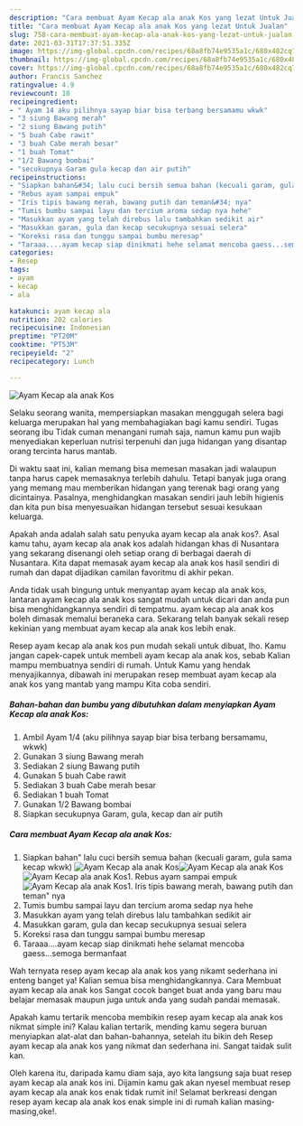 ```yaml
---
description: "Cara membuat Ayam Kecap ala anak Kos yang lezat Untuk Jualan"
title: "Cara membuat Ayam Kecap ala anak Kos yang lezat Untuk Jualan"
slug: 758-cara-membuat-ayam-kecap-ala-anak-kos-yang-lezat-untuk-jualan
date: 2021-03-31T17:37:51.335Z
image: https://img-global.cpcdn.com/recipes/68a8fb74e9535a1c/680x482cq70/ayam-kecap-ala-anak-kos-foto-resep-utama.jpg
thumbnail: https://img-global.cpcdn.com/recipes/68a8fb74e9535a1c/680x482cq70/ayam-kecap-ala-anak-kos-foto-resep-utama.jpg
cover: https://img-global.cpcdn.com/recipes/68a8fb74e9535a1c/680x482cq70/ayam-kecap-ala-anak-kos-foto-resep-utama.jpg
author: Francis Sanchez
ratingvalue: 4.9
reviewcount: 10
recipeingredient:
- " Ayam 14 aku pilihnya sayap biar bisa terbang bersamamu wkwk"
- "3 siung Bawang merah"
- "2 siung Bawang putih"
- "5 buah Cabe rawit"
- "3 buah Cabe merah besar"
- "1 buah Tomat"
- "1/2 Bawang bombai"
- "secukupnya Garam gula kecap dan air putih"
recipeinstructions:
- "Siapkan bahan&#34; lalu cuci bersih semua bahan (kecuali garam, gula sama kecap wkwk)"
- "Rebus ayam sampai empuk"
- "Iris tipis bawang merah, bawang putih dan teman&#34; nya"
- "Tumis bumbu sampai layu dan tercium aroma sedap nya hehe"
- "Masukkan ayam yang telah direbus lalu tambahkan sedikit air"
- "Masukkan garam, gula dan kecap secukupnya sesuai selera"
- "Koreksi rasa dan tunggu sampai bumbu meresap"
- "Taraaa....ayam kecap siap dinikmati hehe selamat mencoba gaess...semoga bermanfaat"
categories:
- Resep
tags:
- ayam
- kecap
- ala

katakunci: ayam kecap ala 
nutrition: 202 calories
recipecuisine: Indonesian
preptime: "PT20M"
cooktime: "PT53M"
recipeyield: "2"
recipecategory: Lunch

---
```



![Ayam Kecap ala anak Kos](https://img-global.cpcdn.com/recipes/68a8fb74e9535a1c/680x482cq70/ayam-kecap-ala-anak-kos-foto-resep-utama.jpg)

Selaku seorang wanita, mempersiapkan masakan menggugah selera bagi keluarga merupakan hal yang membahagiakan bagi kamu sendiri. Tugas seorang ibu Tidak cuman menangani rumah saja, namun kamu pun wajib menyediakan keperluan nutrisi terpenuhi dan juga hidangan yang disantap orang tercinta harus mantab.

Di waktu  saat ini, kalian memang bisa memesan masakan jadi walaupun tanpa harus capek memasaknya terlebih dahulu. Tetapi banyak juga orang yang memang mau memberikan hidangan yang terenak bagi orang yang dicintainya. Pasalnya, menghidangkan masakan sendiri jauh lebih higienis dan kita pun bisa menyesuaikan hidangan tersebut sesuai kesukaan keluarga. 



Apakah anda adalah salah satu penyuka ayam kecap ala anak kos?. Asal kamu tahu, ayam kecap ala anak kos adalah hidangan khas di Nusantara yang sekarang disenangi oleh setiap orang di berbagai daerah di Nusantara. Kita dapat memasak ayam kecap ala anak kos hasil sendiri di rumah dan dapat dijadikan camilan favoritmu di akhir pekan.

Anda tidak usah bingung untuk menyantap ayam kecap ala anak kos, lantaran ayam kecap ala anak kos sangat mudah untuk dicari dan anda pun bisa menghidangkannya sendiri di tempatmu. ayam kecap ala anak kos boleh dimasak memalui beraneka cara. Sekarang telah banyak sekali resep kekinian yang membuat ayam kecap ala anak kos lebih enak.

Resep ayam kecap ala anak kos pun mudah sekali untuk dibuat, lho. Kamu jangan capek-capek untuk membeli ayam kecap ala anak kos, sebab Kalian mampu membuatnya sendiri di rumah. Untuk Kamu yang hendak menyajikannya, dibawah ini merupakan resep membuat ayam kecap ala anak kos yang mantab yang mampu Kita coba sendiri.

<!--inarticleads1-->

##### Bahan-bahan dan bumbu yang dibutuhkan dalam menyiapkan Ayam Kecap ala anak Kos:

1. Ambil  Ayam 1/4 (aku pilihnya sayap biar bisa terbang bersamamu, wkwk)
1. Gunakan 3 siung Bawang merah
1. Sediakan 2 siung Bawang putih
1. Gunakan 5 buah Cabe rawit
1. Sediakan 3 buah Cabe merah besar
1. Sediakan 1 buah Tomat
1. Gunakan 1/2 Bawang bombai
1. Siapkan secukupnya Garam, gula, kecap dan air putih




<!--inarticleads2-->

##### Cara membuat Ayam Kecap ala anak Kos:

1. Siapkan bahan&#34; lalu cuci bersih semua bahan (kecuali garam, gula sama kecap wkwk)
<img src="https://img-global.cpcdn.com/steps/8d6329c23ee32716/160x128cq70/ayam-kecap-ala-anak-kos-langkah-memasak-1-foto.jpg" alt="Ayam Kecap ala anak Kos"><img src="https://img-global.cpcdn.com/steps/537ad89092870b1d/160x128cq70/ayam-kecap-ala-anak-kos-langkah-memasak-1-foto.jpg" alt="Ayam Kecap ala anak Kos"><img src="https://img-global.cpcdn.com/steps/85d4938ce7e4ac4c/160x128cq70/ayam-kecap-ala-anak-kos-langkah-memasak-1-foto.jpg" alt="Ayam Kecap ala anak Kos">1. Rebus ayam sampai empuk
<img src="https://img-global.cpcdn.com/steps/4366f3bbf4be2fcd/160x128cq70/ayam-kecap-ala-anak-kos-langkah-memasak-2-foto.jpg" alt="Ayam Kecap ala anak Kos">1. Iris tipis bawang merah, bawang putih dan teman&#34; nya
1. Tumis bumbu sampai layu dan tercium aroma sedap nya hehe
1. Masukkan ayam yang telah direbus lalu tambahkan sedikit air
1. Masukkan garam, gula dan kecap secukupnya sesuai selera
1. Koreksi rasa dan tunggu sampai bumbu meresap
1. Taraaa....ayam kecap siap dinikmati hehe selamat mencoba gaess...semoga bermanfaat




Wah ternyata resep ayam kecap ala anak kos yang nikamt sederhana ini enteng banget ya! Kalian semua bisa menghidangkannya. Cara Membuat ayam kecap ala anak kos Sangat cocok banget buat anda yang baru mau belajar memasak maupun juga untuk anda yang sudah pandai memasak.

Apakah kamu tertarik mencoba membikin resep ayam kecap ala anak kos nikmat simple ini? Kalau kalian tertarik, mending kamu segera buruan menyiapkan alat-alat dan bahan-bahannya, setelah itu bikin deh Resep ayam kecap ala anak kos yang nikmat dan sederhana ini. Sangat taidak sulit kan. 

Oleh karena itu, daripada kamu diam saja, ayo kita langsung saja buat resep ayam kecap ala anak kos ini. Dijamin kamu gak akan nyesel membuat resep ayam kecap ala anak kos enak tidak rumit ini! Selamat berkreasi dengan resep ayam kecap ala anak kos enak simple ini di rumah kalian masing-masing,oke!.

